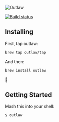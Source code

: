 ![Outlaw](http://i.imgur.com/WQZRTjF.png)

[![Build status](https://badge.buildkite.com/6cd8d8bddc916cbe4e6775fc114e6d36540976b830f4bec995.svg)](https://buildkite.com/hooroo/outlaw)

## Installing

First, tap outlaw:

```sh
brew tap outlaw/tap
```

And then:
```sh
brew install outlaw
```

:gun:

## Getting Started

Mash this into your shell:

```sh
$ outlaw
```
